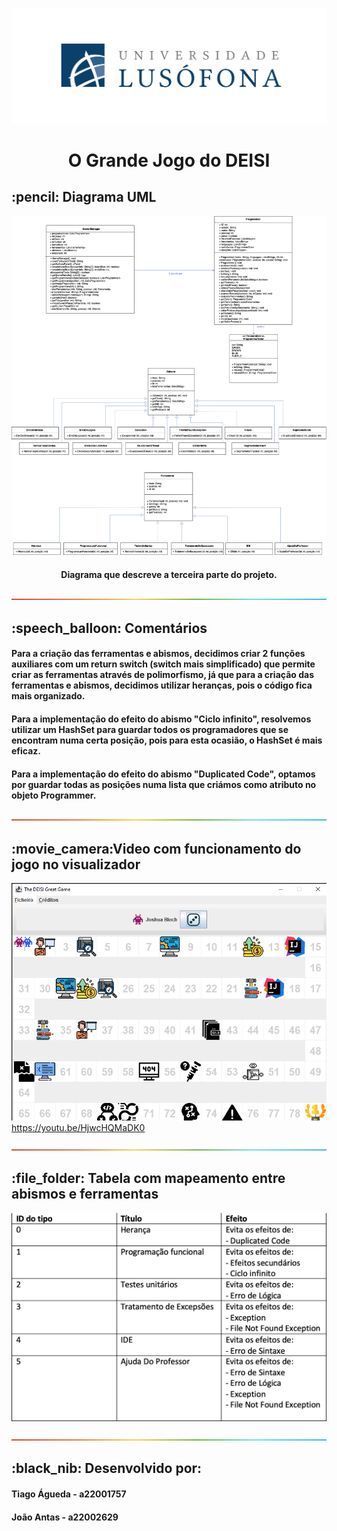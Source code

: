 ![](lusofona-logo.png?raw=true "Logotipo Lusófona")
<h1 align="center"> O Grande Jogo do DEISI </h1>

<h2> :pencil: Diagrama UML</h2>

![](diagrama.png?raw=true "Diagrama")
<h4 align="center">Diagrama que descreve a terceira parte do projeto.</h4>

![---------------------------](separador.png?raw=true "Separador")

<h2> :speech_balloon: Comentários</h2>


<h4>Para a criação das ferramentas e abismos, decidimos criar 2 funções auxiliares com um return switch (switch mais simplificado) que permite criar as ferramentas através de polimorfismo, já que para a criação das ferramentas e abismos, decidimos utilizar heranças, pois o código fica mais organizado.</h4>
<h4>Para a implementação do efeito do abismo "Ciclo infinito", resolvemos utilizar um HashSet para guardar todos os programadores que se encontram numa certa posição, pois para esta ocasião, o HashSet é mais eficaz.</h4>
<h4>Para a implementação do efeito do abismo "Duplicated Code", optamos por guardar todas as posições numa lista que criámos como atributo no objeto Programmer.</h4>

![---------------------------](separador.png?raw=true "Separador")
<h2> :movie_camera:Video com funcionamento do jogo no visualizador</h2>

[![](ecra.png)](https://youtu.be/HjwcHQMaDK0)
https://youtu.be/HjwcHQMaDK0

![---------------------------](separador.png?raw=true "Separador")

<h2> :file_folder: Tabela com mapeamento entre abismos e ferramentas</h2>

![](tabelaMapeamento.png?raw=true "Tabela Mapeamento")


![---------------------------](separador.png?raw=true "Separador")

<h2 id="about-the-project"> :black_nib: Desenvolvido por:</h2>

<h4>Tiago Águeda - a22001757</h4>
<h4>João Antas - a22002629</h4>
